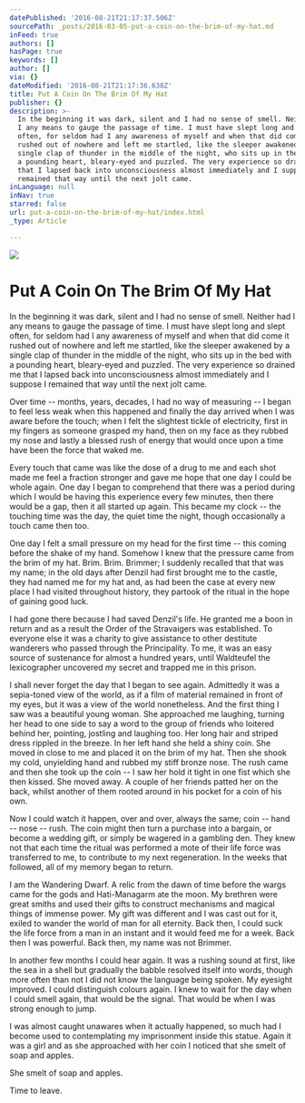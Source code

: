 ```yaml
---
datePublished: '2016-08-21T21:17:37.506Z'
sourcePath: _posts/2016-03-05-put-a-coin-on-the-brim-of-my-hat.md
inFeed: true
authors: []
hasPage: true
keywords: []
author: []
via: {}
dateModified: '2016-08-21T21:17:36.638Z'
title: Put A Coin On The Brim Of My Hat
publisher: {}
description: >-
  In the beginning it was dark, silent and I had no sense of smell. Neither had
  I any means to gauge the passage of time. I must have slept long and slept
  often, for seldom had I any awareness of myself and when that did come it
  rushed out of nowhere and left me startled, like the sleeper awakened by a
  single clap of thunder in the middle of the night, who sits up in the bed with
  a pounding heart, bleary-eyed and puzzled. The very experience so drained me
  that I lapsed back into unconsciousness almost immediately and I suppose I
  remained that way until the next jolt came.
inLanguage: null
inNav: true
starred: false
url: put-a-coin-on-the-brim-of-my-hat/index.html
_type: Article

---
```

![](https://the-grid-user-content.s3-us-west-2.amazonaws.com/c422f066-5b09-4026-86b1-37b52d905b6f.jpg)

# Put A Coin On The Brim Of My Hat

In the beginning it was dark, silent and I had no sense of smell. Neither had I any means to gauge the passage of time. I must have slept long and slept often, for seldom had I any awareness of myself and when that did come it rushed out of nowhere and left me startled, like the sleeper awakened by a single clap of thunder in the middle of the night, who sits up in the bed with a pounding heart, bleary-eyed and puzzled. The very experience so drained me that I lapsed back into unconsciousness almost immediately and I suppose I remained that way until the next jolt came.

Over time -- months, years, decades, I had no way of measuring -- I began to feel less weak when this happened and finally the day arrived when I was aware before the touch; when I felt the slightest tickle of electricity, first in my fingers as someone grasped my hand, then on my face as they rubbed my nose and lastly a blessed rush of energy that would once upon a time have been the force that waked me.

Every touch that came was like the dose of a drug to me and each shot made me feel a fraction stronger and gave me hope that one day I could be whole again. One day I began to comprehend that there was a period during which I would be having this experience every few minutes, then there would be a gap, then it all started up again. This became my clock -- the touching time was the day, the quiet time the night, though occasionally a touch came then too.

One day I felt a small pressure on my head for the first time -- this coming before the shake of my hand. Somehow I knew that the pressure came from the brim of my hat. Brim. Brim. Brimmer; I suddenly recalled that that was my name; in the old days after Denzil had first brought me to the castle, they had named me for my hat and, as had been the case at every new place I had visited throughout history, they partook of the ritual in the hope of gaining good luck.

I had gone there because I had saved Denzil's life. He granted me a boon in return and as a result the Order of the Stravaigers was established. To everyone else it was a charity to give assistance to other destitute wanderers who passed through the Principality. To me, it was an easy source of sustenance for almost a hundred years, until Waldteufel the lexicographer uncovered my secret and trapped me in this prison.

I shall never forget the day that I began to see again. Admittedly it was a sepia-toned view of the world, as if a film of material remained in front of my eyes, but it was a view of the world nonetheless. And the first thing I saw was a beautiful young woman. She approached me laughing, turning her head to one side to say a word to the group of friends who loitered behind her, pointing, jostling and laughing too. Her long hair and striped dress rippled in the breeze. In her left hand she held a shiny coin. She moved in close to me and placed it on the brim of my hat. Then she shook my cold, unyielding hand and rubbed my stiff bronze nose. The rush came and then she took up the coin -- I saw her hold it tight in one fist which she then kissed. She moved away. A couple of her friends patted her on the back, whilst another of them rooted around in his pocket for a coin of his own.

Now I could watch it happen, over and over, always the same; coin -- hand -- nose -- rush. The coin might then turn a purchase into a bargain, or become a wedding gift, or simply be wagered in a gambling den. They knew not that each time the ritual was performed a mote of their life force was transferred to me, to contribute to my next regeneration. In the weeks that followed, all of my memory began to return.

I am the Wandering Dwarf. A relic from the dawn of time before the wargs came for the gods and Hati-Managarm ate the moon. My brethren were great smiths and used their gifts to construct mechanisms and magical things of immense power. My gift was different and I was cast out for it, exiled to wander the world of man for all eternity. Back then, I could suck the life force from a man in an instant and it would feed me for a week. Back then I was powerful. Back then, my name was not Brimmer.

In another few months I could hear again. It was a rushing sound at first, like the sea in a shell but gradually the babble resolved itself into words, though more often than not I did not know the language being spoken. My eyesight improved. I could distinguish colours again. I knew to wait for the day when I could smell again, that would be the signal. That would be when I was strong enough to jump.

I was almost caught unawares when it actually happened, so much had I become used to contemplating my imprisonment inside this statue. Again it was a girl and as she approached with her coin I noticed that she smelt of soap and apples.

She smelt of soap and apples.

Time to leave.
